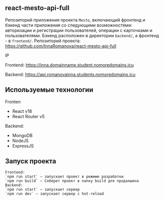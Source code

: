 ## react-mesto-api-full
Репозиторий приложения проекта `Mesto`, включающий фронтенд и бэкенд части приложения со следующими возможностями: авторизации и регистрации пользователей, операции с карточками и пользователями. Бэкенд расположен в директории `backend/`, а фронтенд - в `frontend/`. Репозиторий проекта: https://github.com/InnaRomanova/react-mesto-api-full

IP 
  
Frontend: https://inna.domainname.student.nomoredomains.icu

Backend: https://api.romanovainna.students.nomoredomains.icu

## Используемые технологии
Fronten
* React v18
* React Router v5

Backend:
* MongoDB
* NodeJS
* ExpressJS

## Запуск проекта
    Frontend:
    `npm run start` — запускает проект в режиме разработки   
    `npm run build` — Соберет проект в папку build для продакшена
    Backend:
    `npm run start` — запускает сервер   
    `npm run dev` — запускает сервер с hot-reload